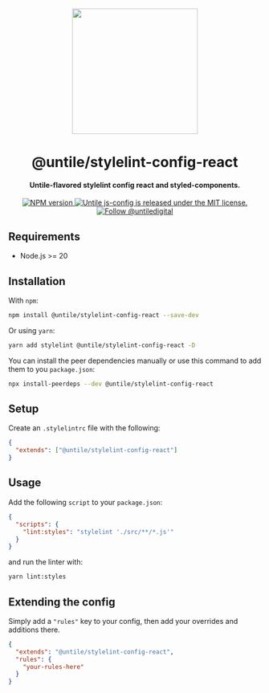 <p align="center">
  <br><img width="250" src="https://untile.pt/logo.png" /><br>
</p>

<h1 align="center">
  @untile/stylelint-config-react
</h1>

<h4 align="center">
  Untile-flavored stylelint config react and styled-components.
</h4>

<p align="center">
  <a href="https://www.npmjs.com/package/@untile/stylelint-config-react">
    <img src="https://img.shields.io/npm/v/@untile/stylelint-config-react.svg?style=for-the-badge" alt="NPM version" />
  </a>
  <a href="https://github.com/untile/js-configs/blob/main/LICENSE">
    <img src="https://img.shields.io/badge/license-MIT-blue.svg?style=for-the-badge" alt="Untile js-config is released under the MIT license." />
  </a>
  <a href="https://twitter.com/intent/follow?screen_name=untiledigital">
    <img src="https://img.shields.io/twitter/follow/untiledigital.svg?label=Follow%20@untiledigital&style=for-the-badge" alt="Follow @untiledigital" />
  </a>
</p>

## Requirements

- Node.js >= 20

## Installation

With `npm`:

```sh
npm install @untile/stylelint-config-react --save-dev
```

Or using `yarn`:

```sh
yarn add stylelint @untile/stylelint-config-react -D
```

You can install the peer dependencies manually or use this command to add them to you `package.json`:

```sh
npx install-peerdeps --dev @untile/stylelint-config-react
```

## Setup

Create an `.stylelintrc` file with the following:

```json
{
  "extends": ["@untile/stylelint-config-react"]
}
```

## Usage

Add the following `script` to your `package.json`:

```json
{
  "scripts": {
    "lint:styles": "stylelint './src/**/*.js'"
  }
}
```

and run the linter with:

```sh
yarn lint:styles
```

## Extending the config

Simply add a `"rules"` key to your config, then add your overrides and additions there.

```json
{
  "extends": "@untile/stylelint-config-react",
  "rules": {
    "your-rules-here"
  }
}
```
